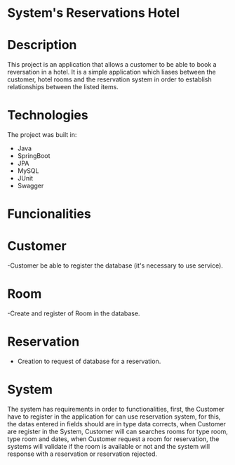 # System's Reservations Hotel

# Description

This project is an application that allows a customer to be able to book a reversation in a hotel.  It is a simple application which liases between the customer, hotel rooms and the reservation system in order to establish relationships between the listed items.

# Technologies

The project was built in:
- Java
- SpringBoot
- JPA
- MySQL
- JUnit
- Swagger

# Funcionalities
# Customer

-Customer be able to register the database (it's necessary to use service).

# Room

-Create and register of Room in the database.

# Reservation

- Creation to request of database for a reservation.

# System
The system has requirements in order to functionalities, first, the Customer have to register in the application for can use reservation system, for this, the datas entered in fields should are in type data corrects, when Customer are register in the System, Customer will can searches rooms for type room, type room and dates, when Customer request a room for reservation, the systems will validate if the room is available or not and the system will response with a reservation or reservation rejected. 


